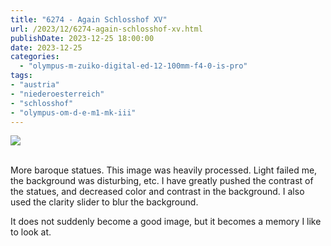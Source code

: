```yaml
---
title: "6274 - Again Schlosshof XV"
url: /2023/12/6274-again-schlosshof-xv.html
publishDate: 2023-12-25 18:00:00
date: 2023-12-25
categories:
  - "olympus-m-zuiko-digital-ed-12-100mm-f4-0-is-pro"
tags:
- "austria"
- "niederoesterreich"
- "schlosshof"
- "olympus-om-d-e-m1-mk-iii"
---
```

<div class="container">
<div class="center"><a target="_blank" href="https://d25zfm9zpd7gm5.cloudfront.net/1200x1200/2020/20200614_120125_lr.jpg"><img class="webfeedsFeaturedVisual" src="https://d25zfm9zpd7gm5.cloudfront.net/0600x0600/2020/20200614_120125_lr.jpg" /></a></div>
</div>
<br />

More baroque statues. This image was heavily processed.
Light failed me, the background was disturbing, etc. I have
greatly pushed the contrast of the statues, and decreased
color and contrast in the background. I also used the
clarity slider to blur the background.

It does not suddenly become a good image, but it becomes a
memory I like to look at.
